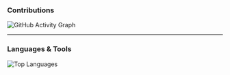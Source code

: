 ### Contributions
![GitHub Activity Graph](https://github-readme-activity-graph.cyclic.app/graph?username=samuelbraun04&theme=react-dark&hide_border=true)

---

### Languages & Tools
![Top Languages](https://github-readme-stats.vercel.app/api/top-langs/?username=samuelbraun04&layout=compact)
